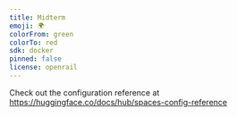 ```yaml
---
title: Midterm
emoji: 🌍
colorFrom: green
colorTo: red
sdk: docker
pinned: false
license: openrail
---
```


Check out the configuration reference at https://huggingface.co/docs/hub/spaces-config-reference
